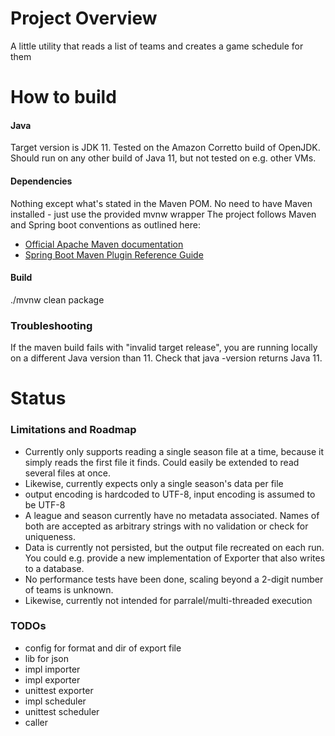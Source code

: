 # Project Overview
A little utility that reads a list of teams and creates a game schedule for them

# How to build 
#### Java 
Target version is JDK 11. 
Tested on the Amazon Corretto build of OpenJDK. Should run on any other build of Java 11, but not tested on e.g. other VMs.

#### Dependencies
Nothing except what's stated in the Maven POM.
No need to have Maven installed - just use the provided mvnw wrapper
The project follows Maven and Spring boot conventions as outlined here: 
* [Official Apache Maven documentation](https://maven.apache.org/guides/index.html)
* [Spring Boot Maven Plugin Reference Guide](https://docs.spring.io/spring-boot/docs/2.2.5.RELEASE/maven-plugin/)


#### Build
./mvnw clean package

### Troubleshooting
If the maven build fails with "invalid target release", you are running locally on a different Java version than 11.
Check that java -version returns Java 11.



# Status 
### Limitations and Roadmap
* Currently only supports reading a single season file at a time, because it simply reads the first file it finds. Could easily be extended to read several files at once.
* Likewise, currently expects only a single season's data per file
* output encoding is hardcoded to UTF-8, input encoding is assumed to be UTF-8
* A league and season currently have no metadata associated. Names of both are accepted as arbitrary strings with no validation or check for uniqueness.
* Data is currently not persisted, but the output file recreated on each run. You could e.g. provide a new implementation of Exporter that also writes to a database.
* No performance tests have been done, scaling beyond a 2-digit number of teams is unknown.
* Likewise, currently not intended for parralel/multi-threaded execution

### TODOs
* config for format and dir of export file
* lib for json 
* impl importer
* impl exporter
* unittest exporter
* impl scheduler
* unittest scheduler
* caller
